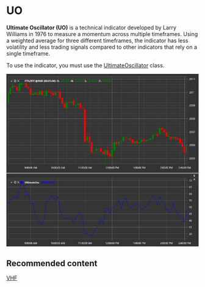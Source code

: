 # UO

**Ultimate Oscillator (UO)** is a technical indicator developed by Larry Williams in 1976 to measure a momentum across multiple timeframes. Using a weighted average for three different timeframes, the indicator has less volatility and less trading signals compared to other indicators that rely on a single timeframe. 

To use the indicator, you must use the [UltimateOscillator](xref:StockSharp.Algo.Indicators.UltimateOscillator) class. 

![IndicatorUltimateOscillator](../../../../images/indicatorultimateoscillator.png)

## Recommended content

[VHF](vhf.md)

